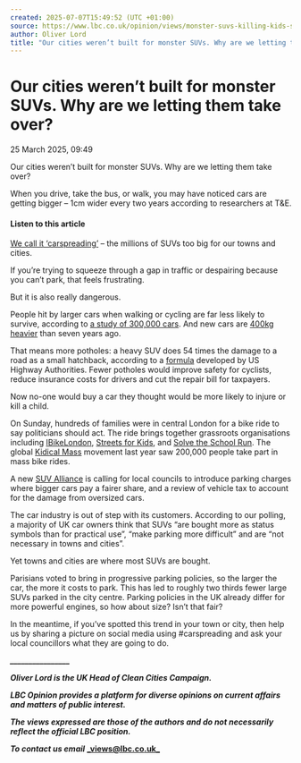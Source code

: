 ```yaml
---
created: 2025-07-07T15:49:52 (UTC +01:00)
source: https://www.lbc.co.uk/opinion/views/monster-suvs-killing-kids-safety-driving-carspreading/
author: Oliver Lord
title: "Our cities weren’t built for monster SUVs. Why are we letting them take over?"
---
```


# Our cities weren’t built for monster SUVs. Why are we letting them take over?

25 March 2025, 09:49

Our cities weren’t built for monster SUVs. Why are we letting them take over?

When you drive, take the bus, or walk, you may have noticed cars are getting bigger – 1cm wider every two years according to researchers at T&E.

#### Listen to this article

[We call it ‘carspreading’](https://cleancitiescampaign.org/carspreading/) – the millions of SUVs too big for our towns and cities.

If you’re trying to squeeze through a gap in traffic or despairing because you can’t park, that feels frustrating.

But it is also really dangerous.

People hit by larger cars when walking or cycling are far less likely to survive, according to [a study of 300,000 cars](https://www.vias.be/fr/newsroom/des-voitures-plus-lourdes-plus-hautes-et-plus-puissantes-pour-une-securite-routiere-a-deux-vitesses-/). And new cars are [400kg heavier](https://www.autocar.co.uk/car-news/new-cars/average-weight-new-cars-rises-nearly-400kg-seven-years) than seven years ago.

That means more potholes: a heavy SUV does 54 times the damage to a road as a small hatchback, according to a [formula](https://roaddamagecalculator.com/?vehicle_one=small-hatchback&vehicle_two=large-suv) developed by US Highway Authorities. Fewer potholes would improve safety for cyclists, reduce insurance costs for drivers and cut the repair bill for taxpayers.

Now no-one would buy a car they thought would be more likely to injure or kill a child.

On Sunday, hundreds of families were in central London for a bike ride to say politicians should act. The ride brings together grassroots organisations including [IBikeLondon](https://ibikelondon.com/#page-top), [Streets for Kids](https://cleancitiescampaign.org/streetsforkids/), and [Solve the School Run](https://www.solvetheschoolrun.org/). The global [Kidical Mass](https://kidsonbike.org/) movement last year saw 200,000 people take part in mass bike rides.

A new [SUV Alliance](https://www.suv-alliance.org.uk/) is calling for local councils to introduce parking charges where bigger cars pay a fairer share, and a review of vehicle tax to account for the damage from oversized cars.

The car industry is out of step with its customers. According to our polling, a majority of UK car owners think that SUVs “are bought more as status symbols than for practical use”, “make parking more difficult” and are “not necessary in towns and cities”.

Yet towns and cities are where most SUVs are bought.

Parisians voted to bring in progressive parking policies, so the larger the car, the more it costs to park. This has led to roughly two thirds fewer large SUVs parked in the city centre. Parking policies in the UK already differ for more powerful engines, so how about size? Isn’t that fair?

In the meantime, if you’ve spotted this trend in your town or city, then help us by sharing a picture on social media using #carspreading and ask your local councillors what they are going to do.

**_\_\_\_\_\_\_\_\_\_\_\_\_\_\_\_\__**

**_Oliver Lord is the UK Head of Clean Cities Campaign._**

**_LBC Opinion provides a platform for diverse opinions on current affairs and matters of public interest._**

**_The views expressed are those of the authors and do not necessarily reflect the official LBC position._**

**_To contact us email_** [**_views@lbc.co.uk_**](mailto:views@lbc.co.uk)
